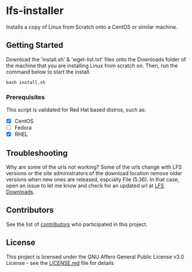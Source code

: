 # lfs-installer
Installs a copy of Linux from Scratch onto a CentOS or similar machine.

## Getting Started

Download the 'install.sh' & 'wget-list.txt' files onto the Downloads folder of the machine that you are installing Linux from scratch on. Then, run the command below to start the install.
```
bash install.sh
```

### Prerequisites

This script is validated for Red Hat based distros, such as:
* [x] CentOS
* [ ] Fedora
* [x] RHEL

## Troubleshooting
Why are some of the urls not working? Some of the urls change with LFS versions or the site administrators of the download
location remove older versions when new ones are released, espcially File (5.36). In that case, open an issue to let me know and check for an updated url at [LFS Downloads](http://www.linuxfromscratch.org/lfs/download.html#ftp).

## Contributors

See the list of [contributors](https://github.com/your/project/contributors) who participated in this project.

## License

This project is licensed under the GNU Affero General Public License v3.0 License - see the [LICENSE.md](LICENSE.md) file for details


